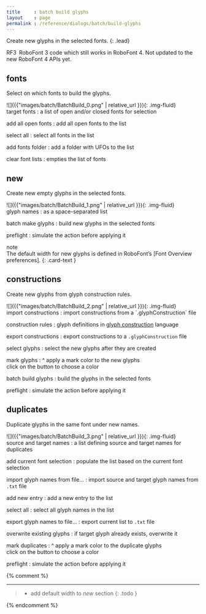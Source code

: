 ```yaml
---
title     : batch build glyphs
layout    : page
permalink : /reference/dialogs/batch/build-glyphs
---
```


Create new glyphs in the selected fonts.
{: .lead}

<span class="badge text-bg-warning rounded-0">RF3</span> RoboFont 3 code which still works in RoboFont 4. Not updated to the new RoboFont 4 APIs yet.


fonts
-----

Select on which fonts to build the glyphs.

<div class='row'>

<div class='col-sm' markdown='1'>
![]({{"images/batch/BatchBuild_0.png" | relative_url }}){: .img-fluid}
</div>

<div class='col-sm' markdown='1'>
target fonts
: a list of open and/or closed fonts for selection

add all open fonts
: add all open fonts to the list

select all
: select all fonts in the list

add fonts folder
: add a folder with UFOs to the list

clear font lists
: empties the list of fonts
</div>

</div>


new
---

Create new empty glyphs in the selected fonts.

<div class='row'>

<div class='col-sm' markdown='1'>
![]({{"images/batch/BatchBuild_1.png" | relative_url }}){: .img-fluid}
</div>

<div class='col-sm' markdown='1'>
glyph names
: as a space-separated list

batch make glyphs
: build new glyphs in the selected fonts

preflight
: simulate the action before applying it
</div>

</div>

<div class="card bg-light my-3 rounded-0">
<div class="card-header">note</div>
<div class="card-body" markdown='1'>
The default width for new glyphs is defined in RoboFont’s [Font Overview preferences].
{: .card-text }
</div>
</div>

[Font Overview preferences]: http://robofont.com/documentation/workspace/preferences-window/font-overview/


constructions
-------------

Create new glyphs from glyph construction rules.

<div class='row'>

<div class='col-sm' markdown='1'>
![]({{"images/batch/BatchBuild_2.png" | relative_url }}){: .img-fluid}
</div>

<div class='col-sm' markdown='1'>
import constructions
: import constructions from a `.glyphConstruction` file

construction rules
: glyph definitions in [glyph construction] language

export constructions
: export constructions to a `.glyphConstruction` file

select glyphs
: select the new glyphs after they are created

mark glyphs
: ^
  apply a mark color to the new glyphs  
  click on the button to choose a color

batch build glyphs
: build the glyphs in the selected fonts

preflight
: simulate the action before applying it
</div>

</div>

[glyph construction]: http://github.com/typemytype/GlyphConstruction



duplicates
----------

Duplicate glyphs in the same font under new names.

<div class='row'>

<div class='col-sm' markdown='1'>
![]({{"images/batch/BatchBuild_3.png" | relative_url }}){: .img-fluid}
</div>

<div class='col-sm' markdown='1'>
source and target names
: a list defining source and target names for duplicates

add current font selection
: populate the list based on the current font selection

import glyph names from file…
: import source and target glyph names from `.txt` file

add new entry
: add a new entry to the list

select all
: select all glyph names in the list

export glyph names to file…
: export current list to `.txt` file

overwrite existing glyphs
: if target glyph already exists, overwrite it

mark duplicates
: ^
  apply a mark color to the duplicate glyphs  
  click on the button to choose a color

preflight
: simulate the action before applying it
</div>

</div>


{% comment %}
- - -

> - add default width to *new* section
{: .todo }

{% endcomment %}
